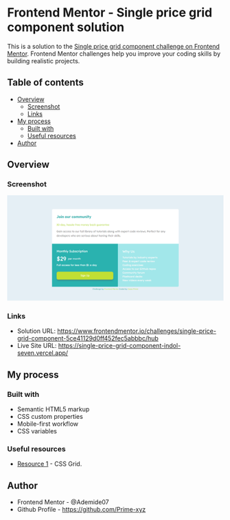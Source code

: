 # Frontend Mentor - Single price grid component solution

This is a solution to the [Single price grid component challenge on Frontend Mentor](https://www.frontendmentor.io/challenges/single-price-grid-component-5ce41129d0ff452fec5abbbc). Frontend Mentor challenges help you improve your coding skills by building realistic projects. 

## Table of contents
- [Overview](#overview)
  - [Screenshot](#screenshot)
  - [Links](#links)
- [My process](#my-process)
  - [Built with](#built-with)
  - [Useful resources](#useful-resources)
- [Author](#author)


## Overview

### Screenshot

![Screenshot](/images/Prime-Single-Price-Grid-Component.png)
  
### Links

- Solution URL: https://www.frontendmentor.io/challenges/single-price-grid-component-5ce41129d0ff452fec5abbbc/hub
- Live Site URL: https://single-price-grid-component-indol-seven.vercel.app/
## My process

### Built with

- Semantic HTML5 markup
- CSS custom properties
- Mobile-first workflow
- CSS variables

### Useful resources 
- [Resource 1](https://www.w3schools.com) - CSS Grid.

## Author
- Frontend Mentor - @Ademide07
- Github Profile - https://github.com/Prime-xyz
